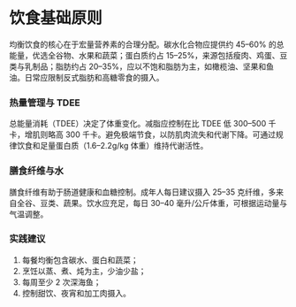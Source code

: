# 饮食基础原则

均衡饮食的核心在于宏量营养素的合理分配。碳水化合物应提供约 45–60% 的总能量，优选全谷物、水果和蔬菜；蛋白质约占 15–25%，来源包括瘦肉、鸡蛋、豆类与乳制品；脂肪约占 20–35%，应以不饱和脂肪为主，如橄榄油、坚果和鱼油。日常应限制反式脂肪和高糖零食的摄入。

### 热量管理与 TDEE
总能量消耗（TDEE）决定了体重变化。减脂应控制在比 TDEE 低 300–500 千卡，增肌则略高 300 千卡。避免极端节食，以防肌肉流失和代谢下降。可通过规律饮食和足量蛋白质（1.6–2.2g/kg 体重）维持代谢活性。

### 膳食纤维与水
膳食纤维有助于肠道健康和血糖控制。成年人每日建议摄入 25–35 克纤维，多来自全谷、豆类、蔬果。饮水应充足，每日 30–40 毫升/公斤体重，可根据运动量与气温调整。

### 实践建议
1. 每餐均衡包含碳水、蛋白和蔬菜；
2. 烹饪以蒸、煮、炖为主，少油少盐；
3. 每周至少 2 次深海鱼；
4. 控制甜饮、夜宵和加工肉摄入。
